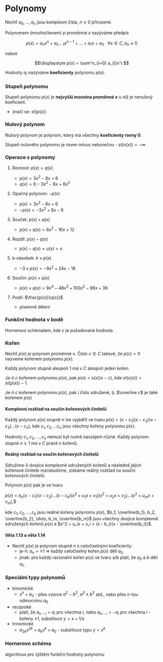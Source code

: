 # Polynomy

Nechť $a_0, \dots , a_n$ jsou komplexní čísla, $n \geq  0$ přirozené.

Polynomem (mnohočlenem) $p$ proměnné $x$ nazýváme předpis

$$p(x) = a_nx^n + a_{n-1}x^{n-1} + . . . + a_{1}x + a_0 \ \ \ \forall x \in C, a_{n} \neq 0$$

neboli

$$\displaystyle p(x) = \sum^n_{i=0} a_{i}x^i.$$

Hodnoty $a_i$ nazýváme **koeficienty** polynomu $p(x)$.

### Stupeň polynomu

Stupeň polynomu $p(x)$ je **nejvyšší mocnina proměnné $x$** u níž je nenulový koeficient.
- značí se: $st(p(x))$

### Nulový polynom

Nulový polynom je polynom, který má všechny **koeficienty rovny 0**.

Stupeň nulového polynomu je roven mínus nekonečnu - $st(n(x)) = -\infty$


### Operace s polynomy

1) Rovnost: $p(x) = q(x)$
	- $p(x) = 3x^2 - 8x + 6$
	- $q(x) = 6 - 3x^2 - 8x + 6x^2$

2) Opačný polynom: $-p(x)$
	- $p(x) = 3x^2 - 8x + 6$
	- $-p(x) = -3x^2 + 8x - 6$

3) Součet: $p(x) + q(x)$
	- $p(x) + q(x) = 6x^2 - 16x + 12$

4) Rozdíl: $p(x) - q(x)$
	- $p(x) - q(x) = u(x) = o$

5) k-násobek: $k \times p(x)$
	- $-3 \times p(x) = -9x^2 + 24x - 18$

6) Součin: $p(x) \times q(x)$
	- $p(x) \times q(x) = 9x^4 - 48x^3 + 100x^2 - 96x + 36$

7) Podíl: $\frac{p(x)}{q(x)}$
	- písemné dělení

### Funkční hodnota v bodě

Hornerovo schématem, kde $c$ je požadovaná hodnota.

### Kořen

Nechť $p(x)$ je polynom proměnné $x$. Číslo $c \in C$ takové, že $p(c) = 0$ nazveme kořenem polynomu $p(x)$.

Každý polynom stupně alespoň 1 má v $C$ alespoň jeden kořen.

Je-li $c$ kořenem polynomu $p(x)$, pak $p(x) = s(x) (x - c)$, kde  $st(s(x)) = st(p(x)) - 1$.

Je-li $c$ kořenem polynomu $p(x)$, pak i číslo sdružené, tj. $\overline c$ je také kořenem $p(x)$

#### Komplexní rozklad na součin kořenových činitelů

Každý polynom $p(x)$ stupně $n$ lze vyjádřit ve tvaru $p(x) = (x - c_1)(x - c_2)(x - c_3) \dots (x - c_n)$, kde $c_1, c_2, \dots c_n$ jsou všechny kořeny polynomu $p(x)$.

Hodnoty $c_1, c_2, \dots, c_n$ nemusí být nutně navzájem různé. Každý polynom stupně $n \ge 1$ má v $C$ právě $n$ kořenů.

#### Reálný rozklad na součin kořenových činitelů

Sdružíme-li dvojice komplexně sdružených kořenů a následně jejich kořenové činitele roznásobíme, získáme reálný rozklad na součin kořenových činitelů.

Polynom $p(x)$ pak je ve tvaru

$p(x)$ = $a_n(x-c_1)(x-c_2) \dots (x-c_k)(x^2+u_1x+v_1)(x^2+u_2x+v_2) \dots (x^2+u_mx+v_m),$$

kde $c_1, c_2, \dots, c_k$ jsou reálné kořeny polynomu $p(x)$, $b_1, \overline{b_1}, b_2, \overline{b_2}, \dots, b_m, \overline{b_m}$  jsou všechny dvojice komplexně sdružených kořenů $p(x)$ a $x^2 + u_ix + v_i = (x - b_i)(x - \overline{b_i})$.

#### Věta 1.13 a věta 1.14
- Nechť $p(x)$ je polynom stupně n s celočíselnými koeficienty:
	- je-li: $a_{n} = \pm 1$ => každý celočíselný kořen $p(x)$ dělí $a_{0}$
	- jinak: pro každý racionální kořen p(x) ve tvaru a/b platí, že $a_{0}$ a $b$ dělí $a_{n}$

### Speciální typy polynomů  
- binomické
	- $x^n + a_0$ - přes vzorce $a^2 - b^2$, $a^3 ± b^3$ atd., nebo přes $n$-tou odmocninu $a_0$
- reciproké
	- platí, že $a_{n-i} = a_i$ pro všechna $i$, nebo $a_{n-i} = -a_i$ pro všechna $i$ - kořeny ±1, substituce $y = x + 1/x$  
- trinomické
	- $a_{2k}x^{2k} + a_{k}x^k + a_{0}$ - substituce typu $y = x^k$

### Hornerovo schéma

algoritmus pro zjištění funkční hodnoty polynomu